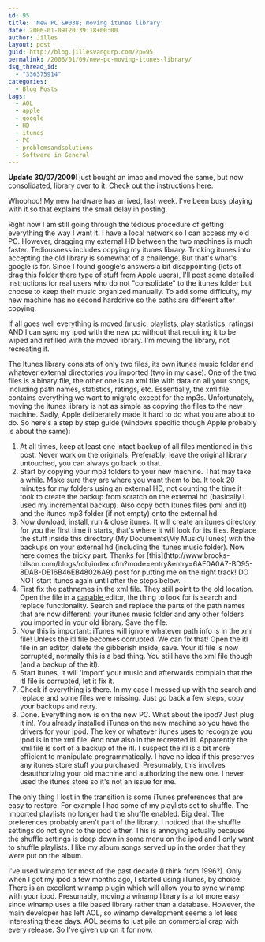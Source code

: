 ```yaml
---
id: 95
title: 'New PC &#038; moving itunes library'
date: 2006-01-09T20:39:18+00:00
author: Jilles
layout: post
guid: http://blog.jillesvangurp.com/?p=95
permalink: /2006/01/09/new-pc-moving-itunes-library/
dsq_thread_id:
  - "336375914"
categories:
  - Blog Posts
tags:
  - AOL
  - apple
  - google
  - HD
  - itunes
  - PC
  - problemsandsolutions
  - Software in General
---
```

<strong>Update 30/07/2009</strong>I just bought an imac and moved the same, but now consolidated, library over to it. Check out the instructions <a href="http://www.jillesvangurp.com/2009/07/30/migrating-itunes-windows-to-mac/">here</a>.

Whoohoo! My new hardware has arrived, last week. I've been busy playing with it so that explains the small delay in posting.

Right now I am still going through the tedious procedure of getting everything the way I want it. I have a local network so I can access my old PC. However, dragging my external HD between the two machines is much faster.
Tediousness includes copying my itunes library. Tricking itunes into accepting the old library is somewhat of a challenge. But that's what's google is for. Since I found google's answers a bit disappointing (lots of drag this folder there type of stuff from Apple users), I'll post some detailed instructions for real users who do not "consolidate" to the itunes folder but choose to keep their music organized manually. To add some difficulty, my new machine has no second harddrive so the paths are different after copying.

If all goes well everything is moved (music, playlists, play statistics, ratings) AND I can sync my ipod with the new pc without that requiring it to be wiped and refilled with the moved library. I'm moving the library, not recreating it.

The Itunes library consists of only two files, its own itunes music folder and whatever external directories you imported (two in my case). One of the two files is a binary file, the other one is an xml file with data on all your songs, including path names, statistics, ratings, etc. Essentially, the xml file contains everything we want to migrate except for the mp3s. Unfortunately, moving the itunes library is not as simple as copying the files to the new machine. Sadly, Apple deliberately made it hard to do what you are about to do. So here's a step by step guide (windows specific though Apple probably is about the same):
<ol>
	<li>At all times, keep at least one intact backup of all files mentioned in this post. Never work on the originals. Preferably, leave the original library untouched, you can always go back to that.</li>
	<li>Start by copying your mp3 folders to your new machine. That may take a
while. Make sure they are where you want them to be. It took 20 minutes for my folders using an external HD, not
counting the time it took to create the backup from scratch on
the external hd (basically I used my incremental backup). Also copy both Itunes files (xml and itl) and the itunes mp3 folder (if not empty)
onto the external hd.</li>
	<li>Now dowload, install, run & close itunes. It will create an itunes
directory for you the first time it starts, that's where it will look for its files. Replace the stuff inside this directory (My Documents\My Music\iTunes) with the
backups on your external hd (including the itunes music folder). Now here comes the tricky part. Thanks for
[this](http://www.brooks-bilson.com/blogs/rob/index.cfm?mode=entry&entry=6AE0A0A7-BD95-8DAB-DE16B46EB48026A9) post for putting me on the right track! DO NOT start itunes again until after the steps below.</li>
	<li>First fix the pathnames in the xml file. They still point to the old location. Open the file in a <a href="http://jedit.org">capable </a>editor, the thing to look for is search and replace functionality. Search and replace the parts of the path names that are now different: your itunes music folder and any other folders you imported in your old library. Save the file.</li>
	<li>Now this is important: iTunes will ignore whatever path info is in the xml file! Unless the itl file becomes corrupted. We can fix that! Open the itl file in an editor, delete the gibberish inside, save. Your itl file is now corrupted, normally this is a bad thing. You still have the xml file though (and a backup of the itl).</li>
	<li>Start itunes, it will 'import' your music and afterwards complain that the itl file is corrupted, let it fix it.</li>
	<li>Check if everything is there. In my case I messed up with the search and replace and some files were missing. Just go back a few steps, copy your backups and retry.</li>
	<li>Done. Everything now is on the new PC. What about the ipod? Just plug it in!. You already installed iTunes on the new machine so you have the drivers for your ipod. The key or whatever itunes uses to recognize you ipod is in the xml file. And now also in the recreated itl. Apparently the xml file is sort of a backup of the itl. I suspect the itl is a bit more efficient to manipulate programmatically. I have no idea if this preserves any itunes store stuff you purchased. Presumably, this involves deauthorizing your old machine and authorizing the new one. I never used the itunes store so it's not an issue for me.</li>
</ol>
The only thing I lost in the transition is some iTunes preferences that are easy to restore. For example I had some of my playlists set to shuffle. The imported playlists no longer had the shuffle enabled. Big deal. The preferences probably aren't part of the library. I noticed that the shuffle settings do not sync to the ipod either. This is annoying actually because the shuffle settings is deep down in some menu on the ipod and I only want to shuffle playlists. I like my album songs served up in the order that they were put on the album.

I've used winamp for most of the past decade (I think from 1996?). Only when I got my ipod a few months ago, I started using iTunes, by choice. There is an excellent winamp plugin which will allow you to sync winamp with your ipod. Presumably, moving a winamp library is a lot more easy since winamp uses a file based library rather than a database. However, the main developer has left AOL, so winamp development seems a lot less interesting these days. AOL seems to just pile on commercial crap with every release. So I've given up on it for now.